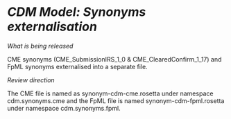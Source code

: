 # *CDM Model: Synonyms externalisation*

_What is being released_

CME synonyms (CME_SubmissionIRS_1_0 & CME_ClearedConfirm_1_17) and FpML synonyms externalised into a separate file.

_Review direction_

The CME file is named as synonym-cdm-cme.rosetta under namespace cdm.synonyms.cme and the FpML file is named synonym-cdm-fpml.rosetta under namespace cdm.synonyms.fpml.